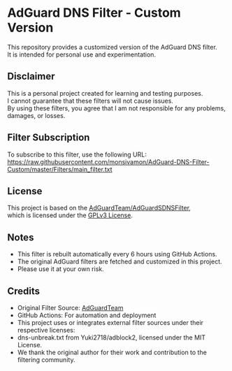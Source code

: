 # AdGuard DNS Filter - Custom Version

This repository provides a customized version of the AdGuard DNS filter.  
It is intended for personal use and experimentation.  

## Disclaimer

This is a personal project created for learning and testing purposes.  
I cannot guarantee that these filters will not cause issues.  
By using these filters, you agree that I am not responsible for any problems, damages, or losses.

## Filter Subscription

To subscribe to this filter, use the following URL:  
https://raw.githubusercontent.com/monsivamon/AdGuard-DNS-Filter-Custom/master/Filters/main_filter.txt

## License

This project is based on the [AdGuardTeam/AdGuardSDNSFilter](https://github.com/AdguardTeam/AdGuardSDNSFilter),  
which is licensed under the [GPLv3 License](https://github.com/AdguardTeam/AdGuardSDNSFilter/blob/master/LICENSE).

## Notes

- This filter is rebuilt automatically every 6 hours using GitHub Actions.
- The original AdGuard filters are fetched and customized in this project.
- Please use it at your own risk.

## Credits

- Original Filter Source: [AdGuardTeam](https://github.com/AdguardTeam/AdGuardSDNSFilter)
- GitHub Actions: For automation and deployment
- This project uses or integrates external filter sources under their respective licenses:
- dns-unbreak.txt from Yuki2718/adblock2, licensed under the MIT License.
- We thank the original author for their work and contribution to the filtering community.

